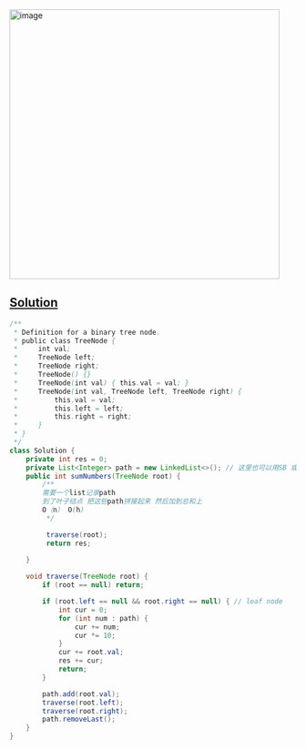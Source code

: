 <img width="474" alt="image" src="https://github.com/kkkkevx/DSA2/assets/108632304/f5596f74-bfe4-408b-a833-073868022390">

## [Solution](https://leetcode.cn/problems/sum-root-to-leaf-numbers/description/)

```java
/**
 * Definition for a binary tree node.
 * public class TreeNode {
 *     int val;
 *     TreeNode left;
 *     TreeNode right;
 *     TreeNode() {}
 *     TreeNode(int val) { this.val = val; }
 *     TreeNode(int val, TreeNode left, TreeNode right) {
 *         this.val = val;
 *         this.left = left;
 *         this.right = right;
 *     }
 * }
 */
class Solution {
    private int res = 0;
    private List<Integer> path = new LinkedList<>(); // 这里也可以用SB 或者直接用int更省时间和空间
    public int sumNumbers(TreeNode root) {
        /**
        需要一个list记录path
        到了叶子结点 把这些path拼接起来 然后加到总和上
        O（n） O(h)
         */

         traverse(root);
         return res;

    }
    
    void traverse(TreeNode root) {
        if (root == null) return;

        if (root.left == null && root.right == null) { // leaf node
            int cur = 0;
            for (int num : path) {
                cur += num;
                cur *= 10;
            }
            cur += root.val;
            res += cur;
            return;
        }

        path.add(root.val);
        traverse(root.left);
        traverse(root.right);
        path.removeLast();
    }
}

```
